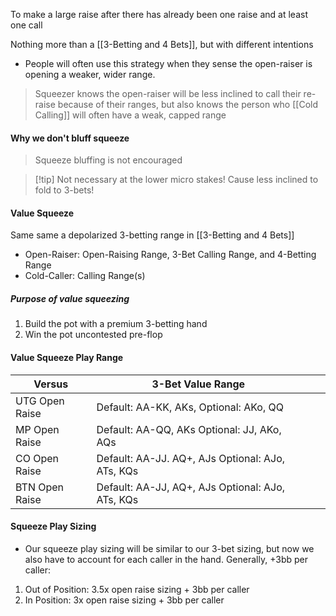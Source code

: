 To make a large raise after there has already been one raise and at least one call

Nothing more than a [[3-Betting and 4 Bets]], but with different intentions

- People will often use this strategy when they sense the open-raiser is opening a weaker, wider range.

> Squeezer knows the open-raiser will be less inclined to call their re-raise because of their ranges, but also knows the person who [[Cold Calling]] will often have a weak, capped range


#### Why we don't bluff squeeze

> Squeeze bluffing is not encouraged

>[!tip] Not necessary at the lower micro stakes! Cause less inclined to fold to 3-bets!

#### Value Squeeze
Same same a depolarized 3-betting range in [[3-Betting and 4 Bets]]

- Open-Raiser: Open-Raising Range, 3-Bet Calling Range, and 4-Betting Range
- Cold-Caller: Calling Range(s)

##### Purpose of value squeezing
1. Build the pot with a premium 3-betting hand
2. Win the pot uncontested pre-flop

#### Value Squeeze Play Range

| Versus         | 3-Bet Value Range                                |     |     |
| -------------- | ------------------------------------------------ | --- | --- |
| UTG Open Raise | Default: AA-KK, AKs, Optional: AKo, QQ           |     |     |
| MP Open Raise  | Default: AA-QQ, AKs Optional: JJ, AKo, AQs       |     |     |
| CO Open Raise  | Default: AA-JJ. AQ+, AJs Optional: AJo, ATs, KQs |     |     |
| BTN Open Raise | Default: AA-JJ, AQ+, AJs Optional: AJo, ATs, KQs |     |     |

#### Squeeze Play Sizing

- Our squeeze play sizing will be similar to our 3-bet sizing, but now we also have to account for each caller in the hand. Generally, +3bb per caller:

1. Out of Position: 3.5x open raise sizing + 3bb per caller
2. In Position: 3x open raise sizing + 3bb per caller 